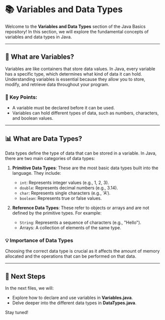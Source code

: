 # 📚 Variables and Data Types

Welcome to the **Variables and Data Types** section of the Java Basics repository! In this section, we will explore the fundamental concepts of variables and data types in Java.

---

## 🤔 What are Variables?

Variables are like containers that store data values. In Java, every variable has a specific type, which determines what kind of data it can hold. Understanding variables is essential because they allow you to store, modify, and retrieve data throughout your program.

### 🌟 Key Points:
- A variable must be declared before it can be used.
- Variables can hold different types of data, such as numbers, characters, and boolean values.

---

## 📊 What are Data Types?

Data types define the type of data that can be stored in a variable. In Java, there are two main categories of data types:

1. **Primitive Data Types**: These are the most basic data types built into the language. They include:
   - `int`: Represents integer values (e.g., 1, 2, 3).
   - `double`: Represents decimal numbers (e.g., 3.14).
   - `char`: Represents single characters (e.g., 'A').
   - `boolean`: Represents true or false values.

2. **Reference Data Types**: These refer to objects or arrays and are not defined by the primitive types. For example:
   - `String`: Represents a sequence of characters (e.g., "Hello").
   - Arrays: A collection of elements of the same type.

### 💡 Importance of Data Types
Choosing the correct data type is crucial as it affects the amount of memory allocated and the operations that can be performed on that data.

---

## 📝 Next Steps

In the next files, we will:
- Explore how to declare and use variables in **Variables.java**.
- Delve deeper into the different data types in **DataTypes.java**.

Stay tuned!
